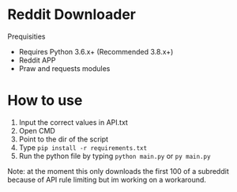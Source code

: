 # Reddit Downloader

Prequisities 
- Requires Python 3.6.x+ (Recommended 3.8.x+)
- Reddit APP
- Praw and requests modules

# How to use
1. Input the correct values in API.txt
2. Open CMD
3. Point to the dir of the script
4. Type `pip install -r requirements.txt`
5. Run the python file by typing `python main.py` or  `py main.py`

Note: at the moment this only downloads the first 100 of a subreddit because of API rule limiting but im working on a workaround.

